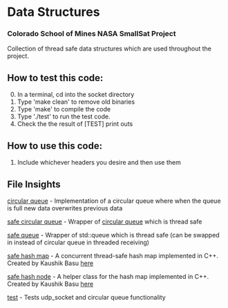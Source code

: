 # Data Structures

### Colorado School of Mines NASA SmallSat Project
Collection of thread safe data structures which are used throughout the project.


## How to test this code:
0. In a terminal, cd into the socket directory
1. Type 'make clean' to remove old binaries
2. Type 'make' to compile the  code
3. Type './test' to run the test code. 
4. Check the the result of [TEST] print outs

## How to use this code:
1. Include whichever headers you desire and then use them

## File Insights
[circular queue](circular_queue.h) - Implementation of a circular queue where when the queue is full new data overwrites previous data

[safe circular queue](safe_circular_queue.h) - Wrapper of [circular queue](circular_queue.h) which is thread safe

[safe queue](safe_queue.h) - Wrapper of std::queue which is thread safe (can be swapped in instead of circular queue in threaded receiving)

[safe hash map](safe_hash_map.h) - A concurrent thread-safe hash map implemented in C++. Created by Kaushik Basu [here](https://github.com/kshk123/hashMap)

[safe hash node](safe_hash_node.h) - A helper class for the hash map implemented in C++. Created by Kaushik Basu [here](https://github.com/kshk123/hashMap)

[test](test.cc) - Tests udp_socket and circular queue functionality
